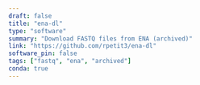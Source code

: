 ```yaml
---
draft: false
title: "ena-dl"
type: "software"
summary: "Download FASTQ files from ENA (archived)"
link: "https://github.com/rpetit3/ena-dl"
software_pin: false
tags: ["fastq", "ena", "archived"]
conda: true
---
```

